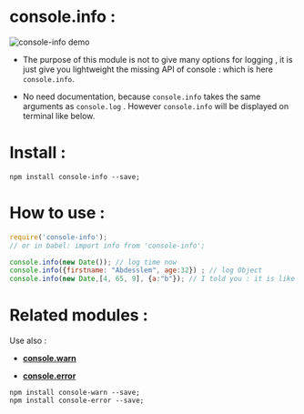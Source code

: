 # console.info :

 ![console-info demo](https://raw.githubusercontent.com/abdennour/spl/master/js/console-info-node.png)

- The purpose of this module is not to give many options for logging , it is just give you lightweight the missing API of console : which is here `console.info`.

- No need documentation, because `console.info` takes the same arguments as `console.log` . However `console.info` will be displayed on terminal like below.

# Install :

```
npm install console-info --save;
```

# How to use :

```js
require('console-info');
// or in babel: import info from 'console-info';

console.info(new Date()); // log time now
console.info({firstname: "Abdesslem", age:32}) ; // log Object
console.info(new Date,[4, 65, 9], {a:"b"}); // I told you : it is like console.log
```



# Related modules :

Use also :

- [**console.warn**](https://www.npmjs.com/package/console-warn)

- [**console.error**](https://www.npmjs.com/package/console-error)

```
npm install console-warn --save;
npm install console-error --save;
```

